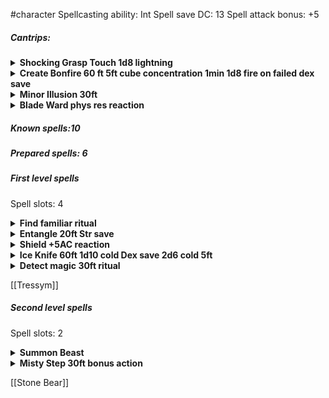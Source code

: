 #character
Spellcasting ability: Int
Spell save DC: 13
Spell attack bonus: +5

##### Cantrips:
<details>
  <summary><b>Shocking Grasp Touch 1d8 lightning</b></summary>
Shocking Grasp<br>
Cantrip Evocation<br>
Casting Time: 1 action<br>
Range: Touch<br>
Target: A creature you try to touch<br>
Components: V S<br>
Duration: Instantaneous<br>
Classes: Artificer, Sorcerer, Wizard<br>
Lightning springs from your hand to deliver a shock to a creature you try to touch. Make a melee spell attack against the target. You have advantage on the attack roll if the target is wearing armor made of metal. On a hit, the target takes 1d8 lightning damage, and it can’t take reactions until the start of its next turn.<br>
At Higher Levels. The spell’s damage increases by 1d8 when you reach 5th level (2d8), 11th level (3d8), and 17th level (4d8).<br>
</details>
<details>
  <summary><b>Create Bonfire 60 ft 5ft cube concentration 1min 1d8 fire on failed dex save</b></summary>
  Conjuration cantrip<br>
Casting Time: 1 action<br>
Range: 60 feet<br>
Components: V, S<br>
Duration: Concentration, up to 1 minute<br>
You create a bonfire on ground that you can see within range. Until the spell ends, the bonfire fills a 5-foot cube. Any creature in the bonfire’s space when you cast the spell must succeed on a Dexterity saving throw or take 1d8 fire damage. A creature must also make the saving throw when it enters the bonfire’s space for the first time on a turn or ends its turn there.<br>
At Higher Levels. The spell’s damage increases by 1d8 when you reach 5th level (2d8), 11th level (3d8), and 17th level (4d8).<br>
</details>
<details>
  <summary><b>Minor Illusion 30ft</b></summary>
  Illusion cantrip<br>
Casting Time: 1 action<br>
Range: 30 feet<br>
Components: S, M (a bit of fleece)<br>
Duration: 1 minute<br>
You create a sound or an image of an object within range that lasts for the duration. The illusion also ends if you dismiss it as an action or cast this spell again.<br>
If you create a sound, its volume can range from a whisper to a scream. It can be your voice, <br>someone else’s voice, a lion’s roar, a beating of drums, or any other sound you choose. The sound continues unabated throughout the duration, or you can make discrete sounds at different times before the spell ends.<br>
If you create an image of an object—such as a chair, muddy footprints, or a small chest—it must be no larger than a 5-foot cube. The image can’t create sound, light, smell, or any other sensory effect. Physical interaction with the image reveals it to be an illusion, because things can pass through it.<br>
If a creature uses its action to examine the sound or image, the creature can determine that it is an illusion with a successful Intelligence (Investigation) check against your spell save DC. If a creature discerns the illusion for what it is, the illusion becomes faint to the creature.<br>
</details>
<details>
  <summary><b>Blade Ward phys res reaction</b></summary>
  Abjuration cantrip<br>
Casting Time: 1 action<br>
Range: Self<br>
Components: V, S<br>
Duration: 1 round<br>
You extend your hand and trace a sigil of warding in the air. Until the end of your next turn, you have resistance against bludgeoning, piercing, and slashing damage dealt by weapon attacks.<br>
</details>

##### Known spells:10
##### Prepared spells: 6
##### First level spells
Spell slots: 4
<details>
  <summary><b>Find familiar ritual </b></summary>
  1st-level conjuration (ritual)<br>
Casting Time: 1 hour<br>
Range: 10 feet<br>
Components: V, S, M (10 gp worth of charcoal, incense, and herbs that must be consumed by fire in a brass brazier)<br>
Duration: Instantaneous<br>
You gain the service of a familiar, a spirit that takes an animal form you choose: bat, cat, crab, frog (toad), hawk, lizard, octopus, owl, poisonous snake, fish (quipper), rat, raven, sea horse, spider, or weasel. Appearing in an unoccupied space within range, the familiar has the statistics of the chosen form, though it is a celestial, fey, or fiend (your choice) instead of a beast.<br>
Your familiar acts independently of you, but it always obeys your commands. In combat, it rolls its own initiative and acts on its own turn. A familiar can’t attack, but it can take other actions as normal.<br>
When the familiar drops to 0 hit points, it disappears, leaving behind no physical form. It reappears after you cast this spell again. As an action, you can temporarily dismiss your familiar to a pocket dimension. Alternatively, you can dismiss it forever. As an action while it is temporarily dismissed, you can cause it to reappear in any unoccupied space within 30 feet of you. Whenever the familiar drops to 0 hit points or disappears into the pocket dimension, it leaves behind in its space anything it was wearing or carrying.<br>
While your familiar is within 100 feet of you, you can communicate with it telepathically. Additionally, as an action, you can see through your familiar’s eyes and hear what it hears until the start of your next turn, gaining the benefits of any special senses that the familiar has. During this time, you are deaf and blind with regard to your own senses.<br>
You can’t have more than one familiar at a time. If you cast this spell while you already have a familiar, you instead cause it to adopt a new form. Choose one of the forms from the above list. Your familiar transforms into the chosen creature.<br>
Finally, when you cast a spell with a range of touch, your familiar can deliver the spell as if it had cast the spell. Your familiar must be within 100 feet of you, and it must use its reaction to deliver the spell when you cast it. If the spell requires an attack roll, you use your attack modifier for the roll.<br>
</details>
<details>
  <summary><b>Entangle 20ft Str save</b></summary>
  1st-level conjuration<br>
Casting Time: 1 action<br>
Range: 90 feet<br>
Components: V, S<br>
Duration: Concentration, up to 1 minute<br>
Grasping weeds and vines sprout from the ground in a 20-foot square starting from a point within range. For the duration, these plants turn the ground in the area into difficult terrain.<br>
A creature in the area when you cast the spell must succeed on a Strength saving throw or be restrained by the entangling plants until the spell ends. A creature restrained by the plants can use its action to make a Strength check against your spell save DC. On a success, it frees itself.<br>
When the spell ends, the conjured plants wilt away.<br>
</details>
<details>
  <summary><b>Shield +5AC reaction</b></summary>
  1st-level abjuration<br>
Casting Time: 1 reaction, which you take when you are hit by an attack or targeted by the magic missile spell<br>
Range: Self<br>
Components: V, S<br>
Duration: 1 round<br>
An invisible barrier of magical force appears and protects you. Until the start of your next turn, you have a +5 bonus to AC, including against the triggering attack, and you take no damage from magic missile.<br>
</details>
<details>
  <summary><b>Ice Knife 60ft 1d10 cold Dex save 2d6 cold 5ft</b></summary>
  1st-level conjuration<br>
Casting Time: 1 action<br>
Range: 60 feet<br>
Components: S, M (a drop of water or piece of ice)<br>
Duration: Instantaneous<br>
You create a shard of ice and fling it at one creature within range. Make a ranged spell attack against the target. On a hit, the target takes 1d10 piercing damage. Hit or miss, the shard then explodes. The target and each creature within 5 feet of the point where the ice exploded must succeed on a Dexterity saving throw or take 2d6 cold damage.<br>
At Higher Levels. When you cast this spell using a spell slot of 2nd level or higher, the cold damage increases by 1d6 for each slot level above 1st.<br>
</details>
<details>
  <summary><b>Detect magic 30ft ritual</b></summary>
  1st-level divination (ritual)<br>
Casting Time: 1 action<br>
Range: Self<br>
Components: V, S<br>
Duration: Concentration, up to 10 minutes<br>
For the duration, you sense the presence of magic within 30 feet of you. If you sense magic in this way, you can use your action to see a faint aura around any visible creature or object in the area that bears magic, and you learn its school of magic, if any.<br>
The spell can penetrate most barriers, but is blocked by 1 foot of stone, 1 inch of common metal, a thin sheet of lead, or 3 feet of wood or dirt.<br>
</details>

[[Tressym]]

##### Second level spells
Spell slots: 2
<details>
  <summary><b>Summon Beast</b></summary>
  2nd-level conjuration<br>
Casting Time: 1 action<br>
Range: 90 feet<br>
Components: V, S, M (a feather, tuft of fur, and fish tail inside a gilded acorn worth at least 200 gp)<br>
Duration: Concentration, up to 1 hour<br>
You call forth a bestial spirit. It manifests in an unoccupied space that you can see within range. This corporeal form uses the Bestial Spirit stat block. When you cast the spell, choose an environment: Air, Land, or Water. The creature resembles an animal of your choice that is native to the chosen environment, which determines certain traits in its stat block. The creature disappears when it drops to 0 hit points or when the spell ends.<br>
The creature is an ally to you and your companions. In combat, the creature shares your initiative count, but it takes its turn immediately after yours. It obeys your verbal commands (no action required by you). If you don’t issue any, it takes the Dodge action and uses its move to avoid danger.<br>
At Higher Levels. When you cast this spell using a spell slot of 3rd level or higher, use the higher level where the spell’s level appears in the stat block.<br>
</details>
<details>
  <summary><b>Misty Step 30ft bonus action</b></summary>
  2nd-level conjuration<br>
Casting Time: 1 bonus action<br>
Range: Self<br>
Components: V<br>
Duration: Instantaneous<br>
Briefly surrounded by silvery mist, you teleport up to 30 feet to an unoccupied space that you can see.<br>
</details>

[[Stone Bear]]
